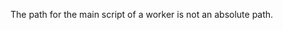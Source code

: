 
The path for the main script of a worker is not an absolute path.

<a id="ERR_WORKER_UNSERIALIZABLE_ERROR"></a>
